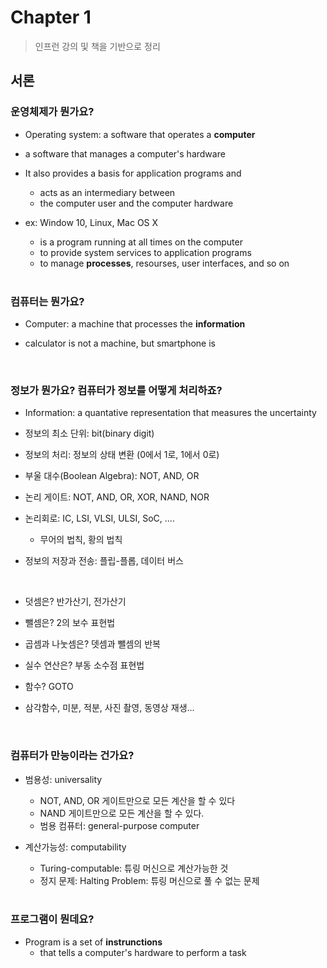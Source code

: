 # Chapter 1

> 인프런 강의 및 책을 기반으로 정리

## 서론

### 운영체제가 뭔가요?

- Operating system: a software that operates a **computer**
- a software that manages a computer's hardware
- It also provides a basis for application programs and
  - acts as an intermediary between
  - the computer user and the computer hardware
- ex: Window 10, Linux, Mac OS X

  - is a program running at all times on the computer
  - to provide system services to application programs
  - to manage **processes**, resourses, user interfaces, and so on

  <br>

### 컴퓨터는 뭔가요?

- Computer: a machine that processes the **information**
- calculator is not a machine, but smartphone is

  <br>

### 정보가 뭔가요? 컴퓨터가 정보를 어떻게 처리하죠?

- Information: a quantative representation that measures the uncertainty
- 정보의 최소 단위: bit(binary digit)
- 정보의 처리: 정보의 상태 변환 (0에서 1로, 1에서 0로)
- 부울 대수(Boolean Algebra): NOT, AND, OR
- 논리 게이트: NOT, AND, OR, XOR, NAND, NOR
- 논리회로: IC, LSI, VLSI, ULSI, SoC, ....
  - 무어의 법칙, 황의 법칙
- 정보의 저장과 전송: 플립-플롭, 데이터 버스

  <br>

- 덧셈은? 반가산기, 전가산기
- 뺄셈은? 2의 보수 표현법
- 곱셈과 나눗셈은? 뎃셈과 뺄셈의 반복
- 실수 연산은? 부동 소수점 표현법
- 함수? GOTO
- 삼각함수, 미분, 적분, 사진 촬영, 동영상 재생...

  <br>

### 컴퓨터가 만능이라는 건가요?

- 범용성: universality

  - NOT, AND, OR 게이트만으로 모든 계산을 할 수 있다
  - NAND 게이트만으로 모든 계산을 할 수 있다.
  - 범용 컴퓨터: general-purpose computer

- 계산가능성: computability

  - Turing-computable: 튜링 머신으로 계산가능한 것
  - 정지 문제: Halting Problem: 튜링 머신으로 풀 수 없는 문제

  <br>

### 프로그램이 뭔데요?

- Program is a set of **instrunctions**
  - that tells a computer's hardware to perform a task
